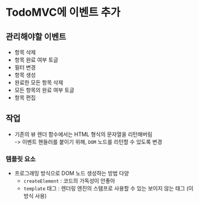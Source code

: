# TodoMVC에 이벤트 추가

## 관리해야할 이벤트

- 항목 삭제
- 항목 완료 여부 토글
- 필터 변경
- 항목 생성
- 완료한 모든 항목 삭제
- 모든 항목의 완료 여부 토글
- 항목 편집

## 작업

- 기존의 뷰 렌더 함수에서는 HTML 형식의 문자열을 리턴해버림<br/>
  -> 이벤트 핸들러를 붙이기 위해, `DOM` 노드를 리턴할 수 있도록 변경

### 템플릿 요소

- 프로그래밍 방식으로 DOM 노드 생성하는 방법 다양
  - `createElement` : 코드의 가독성이 안좋아
  - `template` 태그 : 렌더링 엔진의 스탬프로 사용할 수 있는 보이지 않는 태그 (이 방식 사용)
